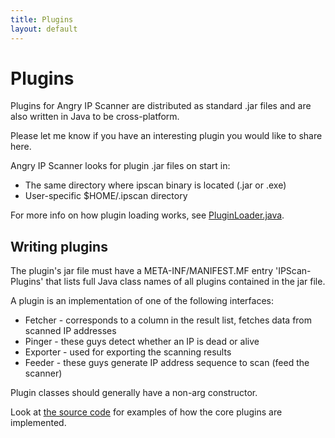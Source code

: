 ```yaml
---
title: Plugins
layout: default
---
```


Plugins
=======

Plugins for Angry IP Scanner are distributed as standard .jar files and are also written in Java to be cross-platform.

Please let me know if you have an interesting plugin you would like to share here.

Angry IP Scanner looks for plugin .jar files on start in:
- The same directory where ipscan binary is located (.jar or .exe)
- User-specific $HOME/.ipscan directory

For more info on how plugin loading works, see [PluginLoader.java](https://github.com/angryziber/ipscan/blob/master/src/net/azib/ipscan/core/PluginLoader.java).

Writing plugins
---------------

The plugin's jar file must have a META-INF/MANIFEST.MF entry 'IPScan-Plugins' that lists full Java class names of all plugins
contained in the jar file.

A plugin is an implementation of one of the following interfaces:

- Fetcher - corresponds to a column in the result list, fetches data from scanned IP addresses
- Pinger - these guys detect whether an IP is dead or alive
- Exporter - used for exporting the scanning results
- Feeder - these guys generate IP address sequence to scan (feed the scanner)

Plugin classes should generally have a non-arg constructor. 

Look at [the source code](https://github.com/angryziber/ipscan) for examples of how the core plugins are implemented.
